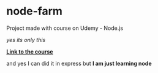 # node-farm
Project made with course on Udemy - Node.js

*yes its only this*

**[Link to the course](https://www.udemy.com/course/nodejs-express-mongodb-bootcamp)**

and yes I can did it in express but **I am just learning node**
